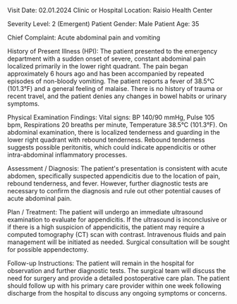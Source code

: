  Visit Date: 02.01.2024
Clinic or Hospital Location: Raisio Health Center

Severity Level: 2 (Emergent)
Patient Gender: Male
Patient Age: 35

Chief Complaint:
Acute abdominal pain and vomiting

History of Present Illness (HPI):
The patient presented to the emergency department with a sudden onset of severe, constant abdominal pain localized primarily in the lower right quadrant. The pain began approximately 6 hours ago and has been accompanied by repeated episodes of non-bloody vomiting. The patient reports a fever of 38.5°C (101.3°F) and a general feeling of malaise. There is no history of trauma or recent travel, and the patient denies any changes in bowel habits or urinary symptoms.

Physical Examination Findings:
Vital signs: BP 140/90 mmHg, Pulse 105 bpm, Respirations 20 breaths per minute, Temperature 38.5°C (101.3°F). On abdominal examination, there is localized tenderness and guarding in the lower right quadrant with rebound tenderness. Rebound tenderness suggests possible peritonitis, which could indicate appendicitis or other intra-abdominal inflammatory processes.

Assessment / Diagnosis:
The patient's presentation is consistent with acute abdomen, specifically suspected appendicitis due to the location of pain, rebound tenderness, and fever. However, further diagnostic tests are necessary to confirm the diagnosis and rule out other potential causes of acute abdominal pain.

Plan / Treatment:
The patient will undergo an immediate ultrasound examination to evaluate for appendicitis. If the ultrasound is inconclusive or if there is a high suspicion of appendicitis, the patient may require a computed tomography (CT) scan with contrast. Intravenous fluids and pain management will be initiated as needed. Surgical consultation will be sought for possible appendectomy.

Follow-up Instructions:
The patient will remain in the hospital for observation and further diagnostic tests. The surgical team will discuss the need for surgery and provide a detailed postoperative care plan. The patient should follow up with his primary care provider within one week following discharge from the hospital to discuss any ongoing symptoms or concerns.